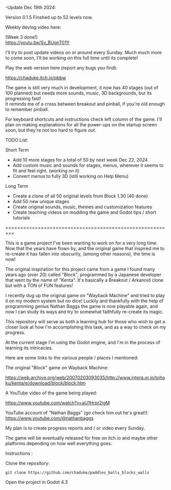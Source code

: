 -Update Dec 19th 2024:

Version 0.1.5
Finshed up to 52 levels now. 

Weekly devlog video here: 

(Week 3 done!) 	
https://youtu.be/Sv_BUqnT01Y

I'll try to post update videos on or around every Sunday. 
Much much more to come soon, I'll be working on this full time until its complete! 

Play the web version here (report any bugs you find):

https://chaduke.itch.io/pbbw

The game is still very much in development, it now has 40 stages (out of 100 planned) but needs more sounds, music, 3D backgrounds, but its progressing fast!  
It reminds me of a cross between breakout and pinball, if you're old enough to remember pinball. 

For keyboard shortcuts and instructions check left column of the game.  I'll plan on making explanations for all the power-ups on the startup screen soon, but they're not too hard to figure out. 

TODO List:

Short Term
- Add 10 more stages for a total of 50 by next week Dec 22, 2024 
- Add custom music and sounds for stages, menus, wherever it seems to fit and feel right. (working on it)
- Convert menus to fully 3D (still working on Help Menu)

Long Term 
- Create a clone of all 50 original levels from Block 1.30 (40 done)
- Add 50 new unique stages
- Create original sounds, music, themes and customization features
- Create teaching videos on modding the game and Godot tips / short tutorials

=========================================================

This is a game project I've been wanting to work on for a very long time. Now that the years have flown by, and the original game that inspired me to re-create it has fallen into obscurity, (among other reasons), the time is now!

The original inspiration for this project came from a game I found many years ago (over 20) called "Block", programmed by a Japanese developer that went by the name of "Kenta".  It's basically a Breakout / Arkanoid clone but with a TON of FUN features!

I recently dug up the original game on "Wayback Machine" and tried to play it on my modern system but no dice!  Luckily and thankfully with the help of programming genius Nathan Baggs the game is now playable again, and now I can study its ways and try to somewhat faithfully re-create its magic.

This repository will serve as both a learning hub for those who wish to get a closer look at how I'm accomplishing this task, and as a way to check on my progress.

At the current stage I'm using the Godot engine, and I'm in the process of learning its intricacies. 

Here are some links to the various people / places I mentioned:

The original "Block" game on Wayback Machine:

https://web.archive.org/web/20070203093035/http://www.interq.or.jp/tohoku/kenta/e/download/block/block.htm

A YouTube video of the game being played:

https://www.youtube.com/watch?v=aU1Hrpr2igM

YouTube account of "Nathan Baggs" (go check him out he's great!):
https://www.youtube.com/@nathanbaggs

My plan is to create progress reports and / or video every Sunday.

The game will be eventually released for free on itch.io and maybe other platforms depending on how well everything goes.

Instructions :

Clone the repository:

```git clone https://github.com/chaduke/paddles_balls_blocks_walls```

Open the project in Godot 4.3
